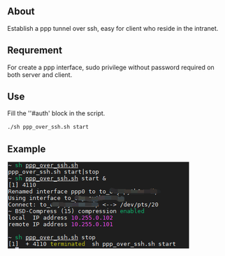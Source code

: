 ## About

Establish a ppp tunnel over ssh, easy for client who reside in the intranet.



## Requrement

For create a ppp interface, sudo privilege without password required on both server and client.



## Use

Fill the ''#auth' block in the script.

```bash
./sh ppp_over_ssh.sh start
```



## Example

![](./img/ppp_over_ssh.png)





